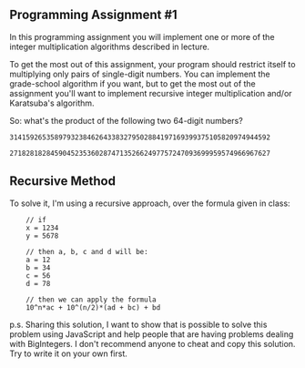 ## Programming Assignment #1

In this programming assignment you will implement one or more of the integer multiplication algorithms described in lecture.

To get the most out of this assignment, your program should restrict itself to multiplying only pairs of single-digit numbers. You can implement the grade-school algorithm if you want, but to get the most out of the assignment you'll want to implement recursive integer multiplication and/or Karatsuba's algorithm.

So: what's the product of the following two 64-digit numbers?

`3141592653589793238462643383279502884197169399375105820974944592`

`2718281828459045235360287471352662497757247093699959574966967627`

## Recursive Method

To solve it, I'm using a recursive approach, over the formula given in class:

```
    // if
    x = 1234
    y = 5678

    // then a, b, c and d will be:
    a = 12
    b = 34
    c = 56
    d = 78

    // then we can apply the formula
    10^n*ac + 10^(n/2)*(ad + bc) + bd
```

p.s. Sharing this solution, I want to show that is possible to solve this problem using JavaScript and help people that are having problems dealing with BigIntegers. I don't recommend anyone to cheat and copy this solution. Try to write it on your own first.
